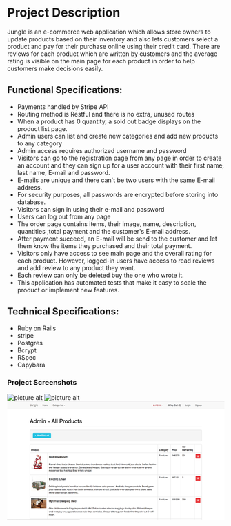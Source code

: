 # Project Description
Jungle is an e-commerce web application which allows store owners to update products based on their inventory and also lets customers select a product and pay for their purchase online using their credit card. There are reviews for each product which are written by customers and the average rating is visible on the main page for each product in order to help customers make decisions easily.
## Functional Specifications:
* Payments handled by Stripe API
* Routing method is Restful and there is no extra, unused routes
* When a product has 0 quantity, a sold out badge displays on the product list page.
* Admin users can list and create new categories and add new products to any category
* Admin access requires authorized username and password
* Visitors can go to the registration page from any page in order to create an account and they can sign up for a user account with their first name, last name, E-mail and password.
* E-mails are unique and there can't be two users with the same E-mail address.
* For security purposes, all passwords are encrypted before storing into database.
* Visitors can sign in using their e-mail and password
* Users can log out from any page
* The order page contains items, their image, name, description, quantities ,total payment and the customer's E-mail address.
* After payment succeed, an E-mail will be send to the customer and let them know the items they purchased and their total payment.
* Visitors only have access to see main page and the overall rating for each product. However, logged-in users have access to read reviews and add review to any product they want.
* Each review can only be deleted buy the one who wrote it.
* This application has automated tests that make it easy to scale the product or implement new features.

## Technical Specifications:
* Ruby on Rails
* stripe
* Postgres
* Bcrypt
* RSpec
* Capybara

### Project Screenshots
![picture alt](https://raw.github.com/sadooghi/jungle-rails/master/screenshot/all-products.png "main_page")
![picture alt](https://raw.github.com/sadooghi/jungle-rails/master/screenshot/one_product.png "each_product_page")
![picture alt](https://raw.githubusercontent.com/sadooghi/jungle-rails/master/screenshot/Admin-products.png "admin_page")
